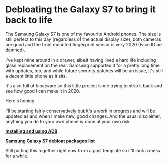 # Debloating the Galaxy S7 to bring it back to life

The Samsung Galaxy S7 is one of my favourite Android phones. The size is still perfect to this day (regardless of the actual display size), both cameras are good and the front mounted fingerprint sensor is very 2020 (Face ID be damned).

I've kept mine around in a drawer, albeit having lived a hard life including glass replacement on the rear. Samsung supported it for a pretty long time with updates, too, and while future security patches will be an issue, it's still a decent little phone as it sits.

It's also full of bloatware so this little project is me trying to strip it back and see how good I can make it in 2020.

Here's hoping.

I'll be starting fairly conservatively but it's a work in progress and will be updated as and when I make new, good changes. And the usual disclaimer, anything you do to your own phone is done at your own risk.

[**Installing and using ADB**]()

[**Samsung Galaxy S7 debloat packages list**]()

Still putting this together right now from a past template so it'll look a mess for a while.
